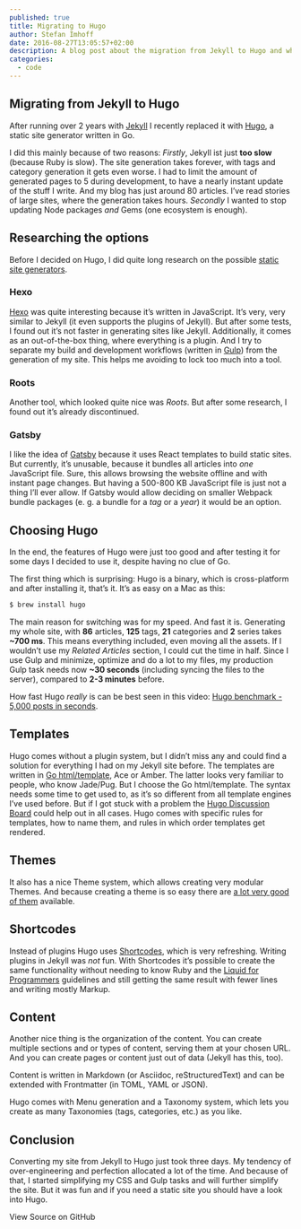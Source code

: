 ```yaml
---
published: true
title: Migrating to Hugo
author: Stefan Imhoff
date: 2016-08-27T13:05:57+02:00
description: A blog post about the migration from Jekyll to Hugo and why it’s worth to try out Hugo.
categories:
  - code
---
```


## Migrating from Jekyll to Hugo

After running over 2 years with [Jekyll](https://jekyllrb.com/) I recently replaced it with [Hugo](https://gohugo.io/), a static site generator written in Go.

I did this mainly because of two reasons: _Firstly_, Jekyll ist just **too slow** (because Ruby is slow). The site generation takes forever, with tags and category generation it gets even worse. I had to limit the amount of generated pages to 5 during development, to have a nearly instant update of the stuff I write. And my blog has just around 80 articles. I’ve read stories of large sites, where the generation takes hours. _Secondly_ I wanted to stop updating Node packages _and_ Gems (one ecosystem is enough).

## Researching the options

Before I decided on Hugo, I did quite long research on the possible [static site generators](https://www.staticgen.com/).

### Hexo

[Hexo](https://hexo.io/) was quite interesting because it’s written in JavaScript. It’s very, very similar to Jekyll (it even supports the plugins of Jekyll). But after some tests, I found out it’s not faster in generating sites like Jekyll. Additionally, it comes as an out-of-the-box thing, where everything is a plugin. And I try to separate my build and development workflows (written in [Gulp](/series/gulp/)) from the generation of my site. This helps me avoiding to lock too much into a tool.

### Roots

Another tool, which looked quite nice was _Roots_. But after some research, I found out it’s already discontinued.

### Gatsby

I like the idea of [Gatsby](https://github.com/gatsbyjs/gatsby) because it uses React templates to build static sites. But currently, it’s unusable, because it bundles all articles into _one_ JavaScript file. Sure, this allows browsing the website offline and with instant page changes. But having a 500-800 KB JavaScript file is just not a thing I’ll ever allow. If Gatsby would allow deciding on smaller Webpack bundle packages (e. g. a bundle for a _tag_ or a _year_) it would be an option.

## Choosing Hugo

In the end, the features of Hugo were just too good and after testing it for some days I decided to use it, despite having no clue of Go.

The first thing which is surprising: Hugo is a binary, which is cross-platform and after installing it, that’s it. It’s as easy on a Mac as this:

```bash
$ brew install hugo
```

The main reason for switching was for my speed. And fast it is. Generating my whole site, with **86** articles, **125** tags, **21** categories and **2** series takes **~700 ms**. This means everything included, even moving all the assets. If I wouldn’t use my _Related Articles_ section, I could cut the time in half. Since I use Gulp and minimize, optimize and do a lot to my files, my production Gulp task needs now **~30 seconds** (including syncing the files to the server), compared to **2-3 minutes** before.

How fast Hugo _really_ is can be best seen in this video: [Hugo benchmark - 5,000 posts in seconds](https://www.youtube.com/watch?v=CdiDYZ51a2o).

## Templates

Hugo comes without a plugin system, but I didn’t miss any and could find a solution for everything I had on my Jekyll site before. The templates are written in [Go html/template](https://golang.org/pkg/html/template/), Ace or Amber. The latter looks very familiar to people, who know Jade/Pug. But I choose the Go html/template. The syntax needs some time to get used to, as it’s so different from all template engines I’ve used before. But if I got stuck with a problem the [Hugo Discussion Board](https://discourse.gohugo.io) could help out in all cases. Hugo comes with specific rules for templates, how to name them, and rules in which order templates get rendered.

## Themes

It also has a nice Theme system, which allows creating very modular Themes. And because creating a theme is so easy there are [a lot very good of them](https://themes.gohugo.io/) available.

## Shortcodes

Instead of plugins Hugo uses [Shortcodes](https://gohugo.io/content-management/shortcodes), which is very refreshing. Writing plugins in Jekyll was _not_ fun. With Shortcodes it’s possible to create the same functionality without needing to know Ruby and the [Liquid for Programmers](https://github.com/Shopify/liquid/wiki/Liquid-for-Programmers) guidelines and still getting the same result with fewer lines and writing mostly Markup.

## Content

Another nice thing is the organization of the content. You can create multiple sections and or types of content, serving them at your chosen URL. And you can create pages or content just out of data (Jekyll has this, too).

Content is written in Markdown (or Asciidoc, reStructuredText) and can be extended with Frontmatter (in TOML, YAML or JSON).

Hugo comes with Menu generation and a Taxonomy system, which lets you create as many Taxonomies (tags, categories, etc.) as you like.

## Conclusion

Converting my site from Jekyll to Hugo just took three days. My tendency of over-engineering and perfection allocated a lot of the time. And because of that, I started simplifying my CSS and Gulp tasks and will further simplify the site. But it was fun and if you need a static site you should have a look into Hugo.

<MoreLink href="https://github.com/kogakure/hugo-stefanimhoff.de">
  View Source on GitHub
</MoreLink>
